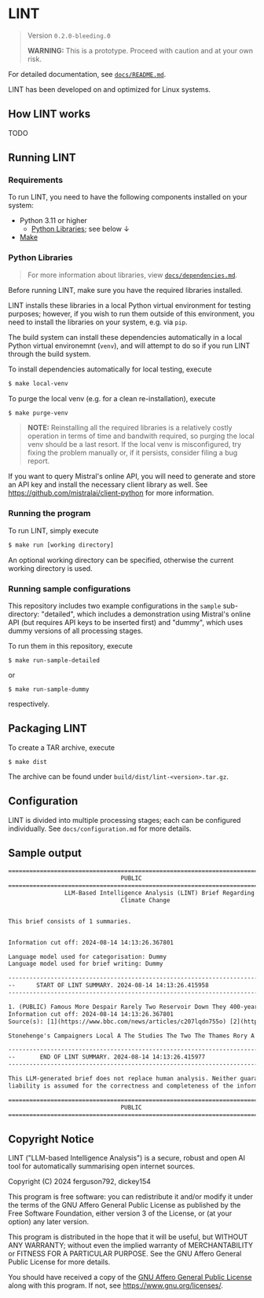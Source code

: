 # LINT
> Version `0.2.0-bleeding.0`
>
> **WARNING:** This is a prototype. Proceed with caution and at your own risk.

For detailed documentation, see [`docs/README.md`](docs/README.md).

LINT has been developed on and optimized for Linux systems.

## How LINT works
TODO

## Running LINT

### Requirements
To run LINT, you need to have the following components installed on your system:

* Python 3.11 or higher
    * [Python Libraries](#python-libraries); see below ↓
* [Make](https://en.wikipedia.org/wiki/Make_(software))

### Python Libraries
> For more information about libraries, view [`docs/dependencies.md`](docs/dependencies.md).

Before running LINT, make sure you have the required libraries installed.

LINT installs these libraries in a local Python virtual environment for testing purposes;
however, if you wish to run them outside of this environment, you need to install the libraries
on your system, e.g. via `pip`.

The build system can install these dependencies automatically in a local Python virtual environemnt (`venv`), and will attempt to do
so if you run LINT through the build system.

To install dependencies automatically for local testing, execute
```sh
$ make local-venv
```

To purge the local venv (e.g. for a clean re-installation), execute
```sh
$ make purge-venv
```

> **NOTE:** Reinstalling all the required libraries is a relatively costly operation in terms of time and bandwith required, so purging the local venv should be a last resort. If the local venv is misconfigured, try fixing the problem manually or, if it persists, consider filing a bug report.

If you want to query Mistral's online API, you will need to generate and store an API key and install the necessary client library as well.
See <https://github.com/mistralai/client-python> for more information.

### Running the program
To run LINT, simply execute
```sh
$ make run [working directory]
```
An optional working directory can be specified, otherwise the current working directory is used.

### Running sample configurations
This repository includes two example configurations in the `sample` sub-directory: "detailed", which includes
a demonstration using Mistral's online API (but requires API keys to be inserted first) and "dummy", which
uses dummy versions of all processing stages.

To run them in this repository, execute
```
$ make run-sample-detailed
```
or
```
$ make run-sample-dummy
```
respectively.

## Packaging LINT
To create a TAR archive, execute
```
$ make dist
```

The archive can be found under `build/dist/lint-<version>.tar.gz`.

## Configuration
LINT is divided into multiple processing stages; each can be configured individually.
See `docs/configuration.md` for more details.

## Sample output
```txt
================================================================================
                                PUBLIC
================================================================================
                LLM-Based Intelligence Analysis (LINT) Brief Regarding
                                Climate Change


This brief consists of 1 summaries.


Information cut off: 2024-08-14 14:13:26.367801

Language model used for categorisation: Dummy
Language model used for brief writing: Dummy

---------------------------------------------------------------------------------
--      START OF LINT SUMMARY. 2024-08-14 14:13:26.415958                      --
---------------------------------------------------------------------------------

1. (PUBLIC) Famous More Despair Rarely Two Reservoir Down They 400-year Water Witness World's X-rays Government Complex UK Oxygen Europe's Satellite Musk's Who
Information cut off: 2024-08-14 14:13:26.367801
Source(s): [1](https://www.bbc.com/news/articles/c207lqdn755o) [2](https://www.bbc.com/news/articles/cy4ldkpz1klo) [+ 19 sources...]

Stonehenge's Campaigners Local A The Studies The Two The Thames Rory A The The Scientists The The After A The A

---------------------------------------------------------------------------------
--       END OF LINT SUMMARY. 2024-08-14 14:13:26.415977                       --
---------------------------------------------------------------------------------

This LLM-generated brief does not replace human analysis. Neither guarantee nor
liability is assumed for the correctness and completeness of the information.

================================================================================
                                PUBLIC
================================================================================
```

## Copyright Notice

LINT ("LLM-based Intelligence Analysis") is a secure, robust and open AI tool for automatically summarising open internet sources.

Copyright (C) 2024  ferguson792, dickey154

This program is free software: you can redistribute it and/or modify
it under the terms of the GNU Affero General Public License as
published by the Free Software Foundation, either version 3 of the
License, or (at your option) any later version.

This program is distributed in the hope that it will be useful,
but WITHOUT ANY WARRANTY; without even the implied warranty of
MERCHANTABILITY or FITNESS FOR A PARTICULAR PURPOSE.  See the
GNU Affero General Public License for more details.

You should have received a copy of the [GNU Affero General Public License](LICENSE.txt)
along with this program.  If not, see <https://www.gnu.org/licenses/>.
